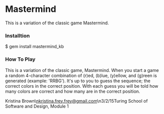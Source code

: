 <h1>Mastermind</h1>
This is a variation of the classic game Mastermind.

<h3>Installtion</h3>

$ gem install mastermind_kb

<h3>How To Play</h3>
This is a variation of the classic game, Mastermind. When you start a game a random 4-character combination of (r)ed, (b)lue, (y)ellow, and (g)reen is generated (example: 'RRBG'). It's up to you to guess the sequence; the correct colors in the correct position. With each guess you will be told how many colors are correct and how many are in the correct position.

Kristina Brown\nkristina.frey.frey@gmail.com\n3/2/15Turing School of Software and Design, Module 1
